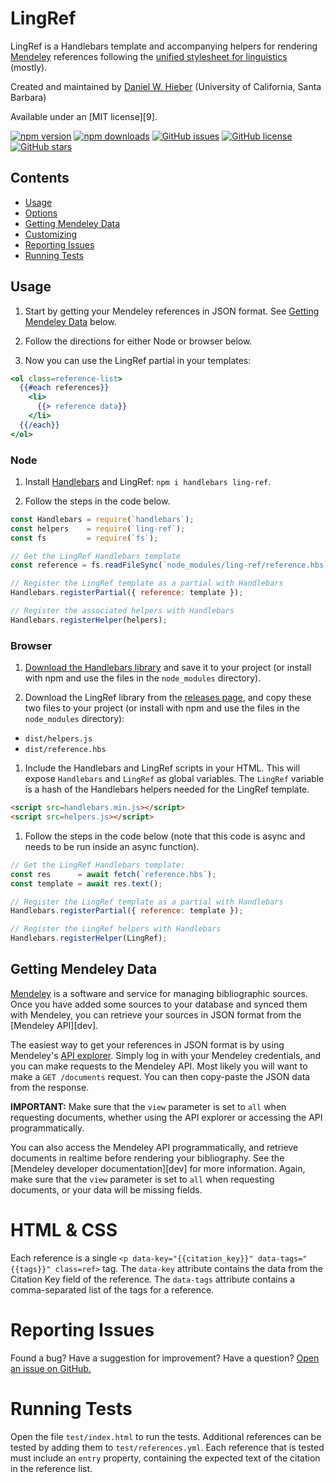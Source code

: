 # LingRef

LingRef is a Handlebars template and accompanying helpers for rendering [Mendeley][Mendeley] references following the [unified stylesheet for linguistics][unified] (mostly).

Created and maintained by [Daniel W. Hieber][DWH] (University of California, Santa Barbara)

Available under an [MIT license][9].

<!-- BADGES -->

[![npm version](https://img.shields.io/npm/v/ling-ref.svg)][npm]
[![npm downloads](https://img.shields.io/npm/dt/ling-ref.svg)][npm]
[![GitHub issues](https://img.shields.io/github/issues/dwhieb/ling-ref.svg)][issues]
[![GitHub license](https://img.shields.io/github/license/dwhieb/ling-ref.svg)][license]
[![GitHub stars](https://img.shields.io/github/stars/dwhieb/ling-ref.svg?style=social)][GitHub]

## Contents

* [Usage](#usage)
* [Options](#option)
* [Getting Mendeley Data](#getting-mendeley-data)
* [Customizing](#customizing)
* [Reporting Issues](#reporting-issues)
* [Running Tests](#running-tests)

## Usage

1. Start by getting your Mendeley references in JSON format. See [Getting Mendeley Data](#getting=mendeley-data) below.

1. Follow the directions for either Node or browser below.

1. Now you can use the LingRef partial in your templates:

```hbs
<ol class=reference-list>
  {{#each references}}
    <li>
      {{> reference data}}
    </li>
  {{/each}}
</ol>
```

### Node

1. Install [Handlebars][Handlebars] and LingRef: `npm i handlebars ling-ref`.

1. Follow the steps in the code below.

```js
const Handlebars = require(`handlebars`);
const helpers    = require(`ling-ref`);
const fs         = require(`fs`);

// Get the LingRef Handlebars template
const reference = fs.readFileSync(`node_modules/ling-ref/reference.hbs`);

// Register the LingRef template as a partial with Handlebars
Handlebars.registerPartial({ reference: template });

// Register the associated helpers with Handlebars
Handlebars.registerHelper(helpers);
```

### Browser

1. [Download the Handlebars library][Handlebars] and save it to your project (or install with npm and use the files in the `node_modules` directory).

1. Download the LingRef library from the [releases page][releases], and copy these two files to your project (or install with npm and use the files in the `node_modules` directory):

  - `dist/helpers.js`
  - `dist/reference.hbs`

1. Include the Handlebars and LingRef scripts in your HTML. This will expose `Handlebars` and `LingRef` as global variables. The `LingRef` variable is a hash of the Handlebars helpers needed for the LingRef template.

```html
<script src=handlebars.min.js></script>
<script src=helpers.js></script>
```

1. Follow the steps in the code below (note that this code is async and needs to be run inside an async function).

```js
// Get the LingRef Handlebars template:
const res      = await fetch(`reference.hbs`);
const template = await res.text();

// Register the LingRef template as a partial with Handlebars
Handlebars.registerPartial({ reference: template });

// Register the LingRef helpers with Handlebars
Handlebars.registerHelper(LingRef);
```


## Getting Mendeley Data

[Mendeley][Mendeley] is a software and service for managing bibliographic sources. Once you have added some sources to your database and synced them with Mendeley, you can retrieve your sources in JSON format from the [Mendeley API][dev].

The easiest way to get your references in JSON format is by using Mendeley's [API explorer][explorer]. Simply log in with your Mendeley credentials, and you can make requests to the Mendeley API. Most likely you will want to make a `GET /documents` request. You can then copy-paste the JSON data from the response.

**IMPORTANT:** Make sure that the `view` parameter is set to `all` when requesting documents, whether using the API explorer or accessing the API programmatically.

You can also access the Mendeley API programmatically, and retrieve documents in realtime before rendering your bibliography. See the [Mendeley developer documentation][dev] for more information. Again, make sure that the `view` parameter is set to `all` when requesting documents, or your data will be missing fields.

# HTML & CSS

Each reference is a single `<p data-key="{{citation_key}}" data-tags="{{tags}}" class=ref>` tag. The `data-key` attribute contains the data from the Citation Key field of the reference. The `data-tags` attribute contains a comma-separated list of the tags for a reference.

# Reporting Issues

Found a bug? Have a suggestion for improvement? Have a question? [Open an issue on GitHub.][issues]

# Running Tests

Open the file `test/index.html` to run the tests. Additional references can be tested by adding them to `test/references.yml`. Each reference that is tested must include an `entry` property, containing the expected text of the citation in the reference list.

<!-- LINKS -->

[API]:        http://dev.mendeley.com
[DWH]:        https://danielhieber.com
[GitHub]:     https://github.com/dwhieb/ling-ref
[explorer]:   https://api.mendeley.com/apidocs/docs
[Handlebars]: http://handlebarsjs.com/
[issues]:     https://github.com/dwhieb/ling-ref/issues
[license]:    https://github.com/dwhieb/ling-ref/blob/master/LICENSE.md
[Mendeley]:   https://www.mendeley.com
[npm]:        https://www.npmjs.com/package/ling-ref
[releases]:   https://github.com/dwhieb/ling-ref/releases
[unified]:    https://www.linguisticsociety.org/resource/unified-style-sheet

